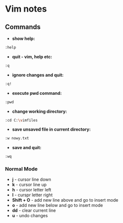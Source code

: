 # Vim notes
## Commands
- **show help:**
```sh
:help
```
- **quit - vim, help etc:**
```sh
:q
```
- **ignore changes and quit:**
```sh
:q!
```
- **execute pwd command:**
```sh
:pwd
```
- **change working directory:**
```sh
:cd C:\vimfiles
```
- **save unsaved file in current directory:**
```sh
:w nowy.txt
```
- **save and quit:**
```sh
:wq
```


### Normal Mode
- **j** - cursor line down
- **k** - cursor line up
- **h** - cursor letter left
- **l** - curspr letter right
- **Shift + O** - add new line above and go to insert mode
- **o** - add new line below and go to insert mode
- **dd** - clear current line
- **u** - undo changes